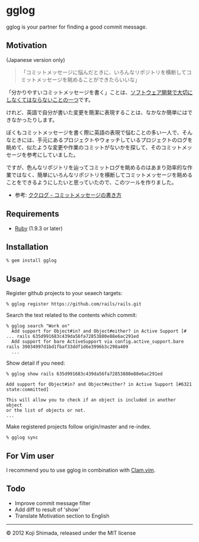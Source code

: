 # gglog

gglog is your partner for finding a good commit message.

## Motivation

(Japanese version only)

>「コミットメッセージに悩んだときに、いろんなリポジトリを横断してコミットメッセージを眺めることができたらいいな」

「分かりやすいコミットメッセージを書く」ことは、[ソフトウェア開発で大切にしなくてはならないことの一つ](http://www.clear-code.com/blog/2012/2/21.html)です。

けれど、英語で自分が書いた変更を簡潔に表現することは、なかなか簡単にはできなかったりします。

ぼくもコミットメッセージを書く際に英語の表現で悩むことの多い一人で、そんなときには、手元にあるプロジェクトやウォッチしているプロジェクトのログを眺めて、似たような変更や作業のコミットがないかを探して、そのコミットメッセージを参考にしていました。

ですが、色んなリポジトリを辿ってコミットログを眺めるのはあまり効率的な作業ではなく、簡単にいろんなリポジトリを横断してコミットメッセージを眺めることをできるようにしたいと思っていたので、このツールを作りました。

- 参考: [ククログ - コミットメッセージの書き方](http://www.clear-code.com/blog/2012/2/21.html)

## Requirements

- [Ruby](http://www.ruby-lang.org/) (1.9.3 or later)

## Installation

    % gem install gglog

## Usage

Register github projects to your seaech targets:

    % gglog register https://github.com/rails/rails.git

Search the text related to the contents which commit:

    % gglog search "Work on"
      Add support for Object#in? and Object#either? in Active Support [# ... rails 635d991683c439da56fa72853880e88e6ac291ed
      Add support for bare ActiveSupport via config.active_support.bare      rails 39034997d1bd1fbaf33ddf1d6e3996b3c298a409
      ...

Show detail if you need:

    % gglog show rails 635d991683c439da56fa72853880e88e6ac291ed

    Add support for Object#in? and Object#either? in Active Support [#6321 state:committed]

    This will allow you to check if an object is included in another object
    or the list of objects or not.
    ...

Make registered projects follow origin/master and re-index.

    % gglog sync

## For Vim user

I recommend you to use gglog in combination with [Clam.vim](https://github.com/sjl/clam.vim).

## Todo

- Improve commit message filter
- Add diff to result of 'show'
- Translate Motivation section to English

---

&copy; 2012 Koji Shimada, released under the MIT license
